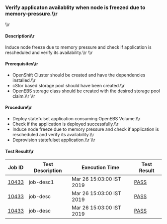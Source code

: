 ### Verify applicaton availablity when node is freezed due to memory-pressure.\\\\r
\\\\r
#### Description\\\\r
Induce node freeze due to memory pressure and check if application is rescheduled and verify its availability.\\\\r
\\\\r
#### Prerequisites\\\\r
- OpenShift Cluster should be created and have the dependencies installed.\\\\r
- cStor based storage pool should have been created.\\\\r
- OpenEBS storage class should be created with the desired storage pool claim.\\\\r
\\\\r
#### Procedure\\\\r
- Deploy statefulset application consuming OpenEBS Volume.\\\\r
- Check if the application is deployed successfully.\\\\r
- Induce node freeze due to memory pressure and check if application is rescheduled and verify its availability.\\\\r
- Deprovision statefulset application.\\\\r
\\\\r
#### Test Result\\\\r

| Job ID |   Test Description         | Execution Time |Test Result   |
 |---------|---------------------------| --------------|--------|
|     <a href="https://gitlab.openebs.ci/openebs/e2e-openshift/-/jobs/10433">10433</a>           |  job-desc1           | Mar 26 15:03:00 IST 2019  | <a href="https://e2e-logs.openebs100.io/app/kibana#/discover?_g=(refreshInterval:('$$hashKey':'object:188',display:Off,pause:!f,section:0,value:0),time:(from:'2019-03-26T07:35:14.460Z',mode:absolute,to:'2019-03-26T07:36:37.745Z'))&_a=(columns:!(_source),filters:!(('$state':(store:appState),meta:(alias:!n,disabled:!f,index:'cluster-logs',key:commit_id,negate:!f,params:(query:'7889d1dc95075974dbd669c136a0d3292e181332',type:phrase),type:phrase,value:'7889d1dc95075974dbd669c136a0d3292e181332'),query:(match:(commit_id:(query:'7889d1dc95075974dbd669c136a0d3292e181332',type:phrase)))),('$state':(store:appState),meta:(alias:!n,disabled:!f,index:'cluster-logs',key:pipeline_id,negate:!f,params:(query:'613',type:phrase),type:phrase,value:'613'),query:(match:(pipeline_id:(query:'613',type:phrase))))),index:'cluster-logs',interval:auto,query:(language:lucene,query:''),sort:!('@timestamp',desc))">PASS</a> |
|     <a href="https://gitlab.openebs.ci/openebs/e2e-openshift/-/jobs/10433">10433</a>           |  job-desc           | Mar 26 15:03:00 IST 2019  | <a href="https://e2e-logs.openebs100.io/app/kibana#/discover?_g=(refreshInterval:(\'$$hashKey\':\'object:188\',display:Off,pause:!f,section:0,value:0),time:(from:\'2019-03-26T07:35:14.460Z\',mode:absolute,to:\'2019-03-26T07:36:37.745Z\'))&_a=(columns:!(_source),filters:!((\'$state\':(store:appState),meta:(alias:!n,disabled:!f,index:\'cluster-logs\',key:commit_id,negate:!f,params:(query:\'7889d1dc95075974dbd669c136a0d3292e181332\',type:phrase),type:phrase,value:\'7889d1dc95075974dbd669c136a0d3292e181332\'),query:(match:(commit_id:(query:\'7889d1dc95075974dbd669c136a0d3292e181332\',type:phrase)))),(\'$state\':(store:appState),meta:(alias:!n,disabled:!f,index:\'cluster-logs\',key:pipeline_id,negate:!f,params:(query:\'613\',type:phrase),type:phrase,value:\'613\'),query:(match:(pipeline_id:(query:\'613\',type:phrase))))),index:\'cluster-logs\',interval:auto,query:(language:lucene,query:\'\'),sort:!(\'@timestamp\',desc))">PASS</a> |
 |    <a href="https://gitlab.openebs.ci/openebs/e2e-openshift/-/jobs/10433">10433</a>   |  job-desc           |  Mar 26 15:03:00 IST 2019     |<a href="https://e2e-logs.openebs100.io/app/kibana#/discover?_g=(refreshInterval:(\\\'$$hashKey\\\':\\\'object:188\\\',display:Off,pause:!f,section:0,value:0),time:(from:\\\'2019-03-26T07:35:14.460Z\\\',mode:absolute,to:\\\'2019-03-26T07:36:37.745Z\\\'))&_a=(columns:!(_source),filters:!((\\\'$state\\\':(store:appState),meta:(alias:!n,disabled:!f,index:\\\'cluster-logs\\\',key:commit_id,negate:!f,params:(query:\\\'7889d1dc95075974dbd669c136a0d3292e181332\\\',type:phrase),type:phrase,value:\\\'7889d1dc95075974dbd669c136a0d3292e181332\\\'),query:(match:(commit_id:(query:\\\'7889d1dc95075974dbd669c136a0d3292e181332\\\',type:phrase)))),(\\\'$state\\\':(store:appState),meta:(alias:!n,disabled:!f,index:\\\'cluster-logs\\\',key:pipeline_id,negate:!f,params:(query:\\\'613\\\',type:phrase),type:phrase,value:\\\'613\\\'),query:(match:(pipeline_id:(query:\\\'613\\\',type:phrase))))),index:\\\'cluster-logs\\\',interval:auto,query:(language:lucene,query:\\\'\\\'),sort:!(\\\'@timestamp\\\',desc))">PASS</a>  |
